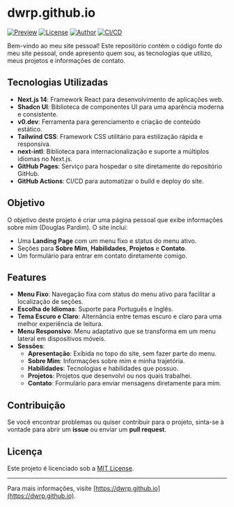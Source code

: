 # dwrp.github.io

[![Preview](https://img.shields.io/badge/preview-live-brightgreen)](https://dwrp.github.io)
[![License](https://img.shields.io/badge/license-MIT-blue)](https://opensource.org/licenses/MIT)
[![Author](https://img.shields.io/badge/author-Douglas%20Pardim-orange)](https://github.com/dwrp)
[![CI/CD](https://github.com/dwrp/dwrp.github.io/actions/workflows/deploy.yml/badge.svg)](https://github.com/dwrp/dwrp.github.io/actions)

Bem-vindo ao meu site pessoal! Este repositório contém o código fonte do meu site pessoal, onde apresento quem sou, as tecnologias que utilizo, meus projetos e informações de contato.

## Tecnologias Utilizadas

- **Next.js 14**: Framework React para desenvolvimento de aplicações web.
- **Shadcn UI**: Biblioteca de componentes UI para uma aparência moderna e consistente.
- **v0.dev**: Ferramenta para gerenciamento e criação de conteúdo estático.
- **Tailwind CSS**: Framework CSS utilitário para estilização rápida e responsiva.
- **next-intl**: Biblioteca para internacionalização e suporte a múltiplos idiomas no Next.js.
- **GitHub Pages**: Serviço para hospedar o site diretamente do repositório GitHub.
- **GitHub Actions**: CI/CD para automatizar o build e deploy do site.

## Objetivo

O objetivo deste projeto é criar uma página pessoal que exibe informações sobre mim (Douglas Pardim). O site inclui:

- Uma **Landing Page** com um menu fixo e status do menu ativo.
- Seções para **Sobre Mim**, **Habilidades**, **Projetos** e **Contato**.
- Um formulário para entrar em contato diretamente comigo.

## Features

- **Menu Fixo**: Navegação fixa com status do menu ativo para facilitar a localização de seções.
- **Escolha de Idiomas**: Suporte para Português e Inglês.
- **Tema Escuro e Claro**: Alternância entre temas escuro e claro para uma melhor experiência de leitura.
- **Menu Responsivo**: Menu adaptativo que se transforma em um menu lateral em dispositivos móveis.
- **Sessões**:
  - **Apresentação**: Exibida no topo do site, sem fazer parte do menu.
  - **Sobre Mim**: Informações sobre mim e minha trajetória.
  - **Habilidades**: Tecnologias e habilidades que possuo.
  - **Projetos**: Projetos que desenvolvi ou nos quais trabalhei.
  - **Contato**: Formulário para enviar mensagens diretamente para mim.

## Contribuição

Se você encontrar problemas ou quiser contribuir para o projeto, sinta-se à vontade para abrir um **issue** ou enviar um **pull request**.

## Licença

Este projeto é licenciado sob a [MIT License](LICENSE).

---

Para mais informações, visite [https://dwrp.github.io](https://dwrp.github.io).